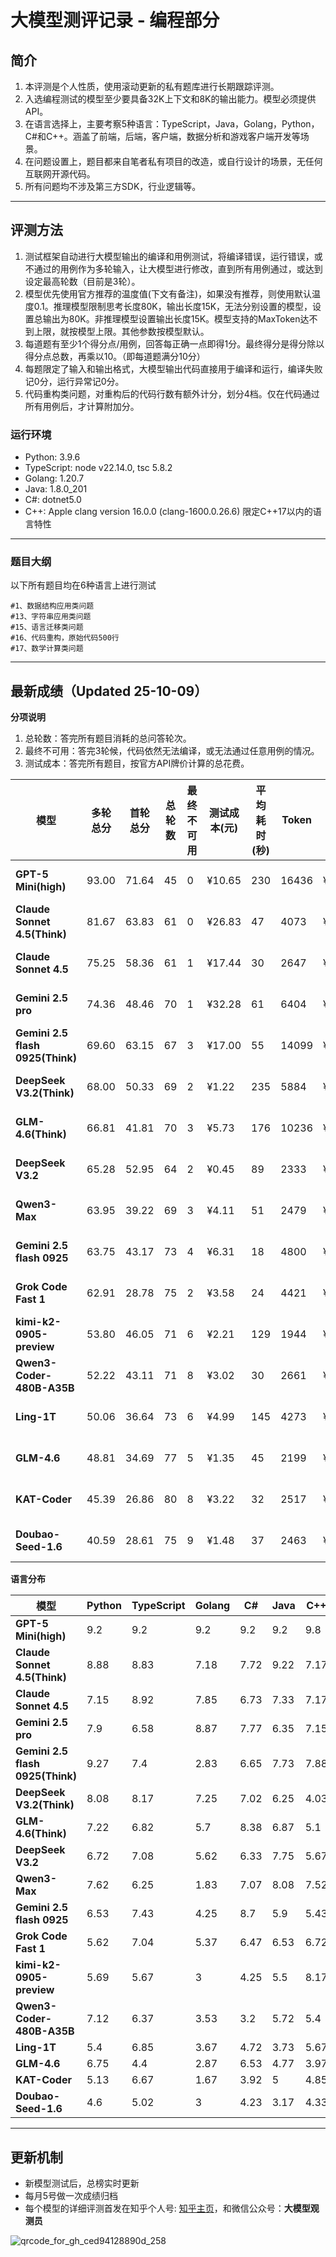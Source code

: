
# 大模型测评记录 - 编程部分

## 简介
1. 本评测是个人性质，使用滚动更新的私有题库进行长期跟踪评测。
2. 入选编程测试的模型至少要具备32K上下文和8K的输出能力。模型必须提供API。
3. 在语言选择上，主要考察5种语言：TypeScript，Java，Golang，Python，C#和C++。涵盖了前端，后端，客户端，数据分析和游戏客户端开发等场景。
4. 在问题设置上，题目都来自笔者私有项目的改造，或自行设计的场景，无任何互联网开源代码。
5. 所有问题均不涉及第三方SDK，行业逻辑等。

---

## 评测方法
1. 测试框架自动进行大模型输出的编译和用例测试，将编译错误，运行错误，或不通过的用例作为多轮输入，让大模型进行修改，直到所有用例通过，或达到设定最高轮数（目前是3轮）。
2. 模型优先使用官方推荐的温度值(下文有备注)，如果没有推荐，则使用默认温度0.1。推理模型限制思考长度80K，输出长度15K，无法分别设置的模型，设置总输出为80K。非推理模型设置输出长度15K。模型支持的MaxToken达不到上限，就按模型上限。其他参数按模型默认。
3. 每道题有至少1个得分点/用例，回答每正确一点即得1分。最终得分是得分除以得分点总数，再乘以10。（即每道题满分10分）
4. 每题限定了输入和输出格式，大模型输出代码直接用于编译和运行，编译失败记0分，运行异常记0分。
5. 代码重构类问题，对重构后的代码行数有额外计分，划分4档。仅在代码通过所有用例后，才计算附加分。

### 运行环境
* Python: 3.9.6
* TypeScript: node v22.14.0,  tsc  5.8.2
* Golang: 1.20.7
* Java: 1.8.0_201
* C#: dotnet5.0
* C++: Apple clang version 16.0.0 (clang-1600.0.26.6) 限定C++17以内的语言特性
---
### 题目大纲
以下所有题目均在6种语言上进行测试
```
#1、数据结构应用类问题
#13、字符串应用类问题
#15、语言迁移类问题
#16、代码重构，原始代码500行
#17、数学计算类问题
```
---
## 最新成绩（Updated 25-10-09）

**分项说明**
1. 总轮数：答完所有题目消耗的总问答轮次。
2. 最终不可用：答完3轮候，代码依然无法编译，或无法通过任意用例的情况。
3. 测试成本：答完所有题目，按官方API牌价计算的总花费。

| **模型**                           | **多轮总分** | **首轮总分** | **总轮数** | **最终不可用** | **测试成本(元)** | **平均耗时(秒)** | **Token** | **价格(元/百万)** | **发布时间** |
|----------------------------------|----------|----------|---------|-----------|-------------|-------------|-----------|--------------|----------|
| **GPT-5 Mini(high)**             | 93.00    | 71.64    | 45      | 0         | ¥10.65      | 230         | 16436     | ¥14.4        | 25-08-07 |
| **Claude Sonnet 4.5(Think)**     | 81.67    | 63.83    | 61      | 0         | ¥26.83      | 47          | 4073      | ¥108.0       | 25-09-29 |
| **Claude Sonnet 4.5**            | 75.25    | 58.36    | 61      | 1         | ¥17.44      | 30          | 2647      | ¥108.0       | 25-09-29 |
| **Gemini 2.5 pro**               | 74.36    | 48.46    | 70      | 1         | ¥32.28      | 61          | 6404      | ¥72.0        | 25-06-05 |
| **Gemini 2.5 flash 0925(Think)** | 69.60    | 63.15    | 67      | 3         | ¥17.00      | 55          | 14099     | ¥18.0        | 25-09-25 |
| **DeepSeek V3.2(Think)**         | 68.00    | 50.33    | 69      | 2         | ¥1.22       | 235         | 5884      | ¥3.0         | 25-08-19 |
| **GLM-4.6(Think)**               | 66.81    | 41.81    | 70      | 3         | ¥5.73       | 176         | 10236     | ¥8.0         | 25-09-30 |
| **DeepSeek V3.2**                | 65.28    | 52.95    | 64      | 2         | ¥0.45       | 89          | 2333      | ¥3.0         | 25-08-19 |
| **Qwen3-Max**                    | 63.95    | 39.22    | 69      | 3         | ¥4.11       | 51          | 2479      | ¥24.0        | 25-09-24 |
| **Gemini 2.5 flash 0925**        | 63.75    | 43.17    | 73      | 4         | ¥6.31       | 18          | 4800      | ¥18.0        | 25-09-25 |
| **Grok Code Fast 1**             | 62.91    | 28.78    | 75      | 2         | ¥3.58       | 24          | 4421      | ¥10.8        | 25-08-27 |
| **kimi-k2-0905-preview**         | 53.80    | 46.05    | 71      | 6         | ¥2.21       | 129         | 1944      | ¥16.0        | 25-09-05 |
| **Qwen3-Coder-480B-A35B**        | 52.22    | 43.11    | 71      | 8         | ¥3.02       | 30          | 2661      | ¥16.0        | 25-07-22 |
| **Ling-1T**                      | 50.06    | 36.64    | 73      | 6         | ¥4.99       | 145         | 4273      | ¥16.0        | 25-10-09 |
| **GLM-4.6**                      | 48.81    | 34.69    | 77      | 5         | ¥1.35       | 45          | 2199      | ¥8.0         | 25-09-30 |
| **KAT-Coder**                    | 45.39    | 26.86    | 80      | 8         | ¥3.22       | 32          | 2517      | ¥16.0        | 25-09-26 |
| **Doubao-Seed-1.6**              | 40.59    | 28.61    | 75      | 9         | ¥1.48       | 37          | 2463      | ¥8.0         | 25-06-11 |


**语言分布**

| **模型**                           | **Python** | **TypeScript** | **Golang** | **C#** | **Java** | **C++** |
|----------------------------------|------------|----------------|------------|--------|----------|---------|
| **GPT-5 Mini(high)**             | 9.2        | 9.2            | 9.2        | 9.2    | 9.2      | 9.8     |
| **Claude Sonnet 4.5(Think)**     | 8.88       | 8.83           | 7.18       | 7.72   | 9.22     | 7.17    |
| **Claude Sonnet 4.5**            | 7.15       | 8.92           | 7.85       | 6.73   | 7.33     | 7.17    |
| **Gemini 2.5 pro**               | 7.9        | 6.58           | 8.87       | 7.77   | 6.35     | 7.15    |
| **Gemini 2.5 flash 0925(Think)** | 9.27       | 7.4            | 2.83       | 6.65   | 7.73     | 7.88    |
| **DeepSeek V3.2(Think)**         | 8.08       | 8.17           | 7.25       | 7.02   | 6.25     | 4.03    |
| **GLM-4.6(Think)**               | 7.22       | 6.82           | 5.7        | 8.38   | 6.87     | 5.1     |
| **DeepSeek V3.2**                | 6.72       | 7.08           | 5.62       | 6.33   | 7.75     | 5.67    |
| **Qwen3-Max**                    | 7.62       | 6.25           | 1.83       | 7.07   | 8.08     | 7.52    |
| **Gemini 2.5 flash 0925**        | 6.53       | 7.43           | 4.25       | 8.7    | 5.9      | 5.43    |
| **Grok Code Fast 1**             | 5.62       | 7.04           | 5.37       | 6.47   | 6.53     | 6.72    |
| **kimi-k2-0905-preview**         | 5.69       | 5.67           | 3          | 4.25   | 5.5      | 8.17    |
| **Qwen3-Coder-480B-A35B**        | 7.12       | 6.37           | 3.53       | 3.2    | 5.72     | 5.4     |
| **Ling-1T**                      | 5.4        | 6.85           | 3.67       | 4.72   | 3.73     | 5.67    |
| **GLM-4.6**                      | 6.75       | 4.4            | 2.87       | 6.53   | 4.77     | 3.97    |
| **KAT-Coder**                    | 5.13       | 6.67           | 1.67       | 3.92   | 5        | 4.85    |
| **Doubao-Seed-1.6**              | 4.6        | 5.02           | 3          | 4.23   | 3.17     | 4.33    |


---

## 更新机制
* 新模型测试后，总榜实时更新
* 每月5号做一次成绩归档
* 每个模型的详细评测首发在知乎个人号: [知乎主页](https://www.zhihu.com/people/toyama)，和微信公众号：**大模型观测员**

![qrcode_for_gh_ced94128890d_258](https://github.com/user-attachments/assets/c624c1db-7821-4f45-98da-5fac0bc34f4d)



